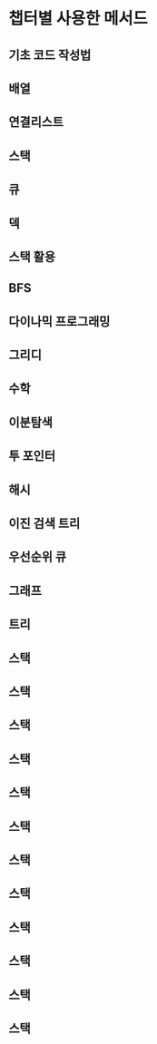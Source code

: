 # 챕터별 사용한 메서드

## 기초 코드 작성법


## 배열


## 연결리스트


## 스택


## 큐


## 덱


## 스택 활용


## BFS


## 다이나믹 프로그래밍


## 그리디


## 수학


## 이분탐색


## 투 포인터


## 해시


## 이진 검색 트리


## 우선순위 큐


## 그래프


## 트리


## 스택

## 스택

## 스택

## 스택

## 스택

## 스택

## 스택

## 스택

## 스택

## 스택

## 스택

## 스택

